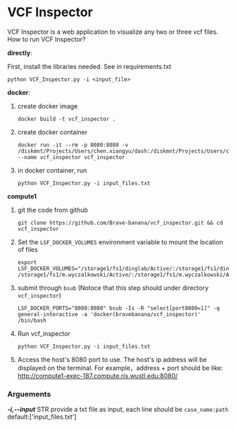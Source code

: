 # VCF Inspector

VCF Inspector is a web application to visualize any two or three vcf files. How to run VCF Inspector?

**directly**:

First, install the libraries needed. See in requirements.txt
```
python VCF_Inspector.py -i <input_file>
```

**docker**:
1.  create docker image
	```
	docker build -t vcf_inspector .
	```
2. create docker container
	```
	docker run -it --rm -p 8080:8080 -v /diskmnt/Projects/Users/chen.xiangyu/dash:/diskmnt/Projects/Users/chen.xiangyu/dash --name vcf_inspector vcf_inspector
	```
3. in docker container, run
	```
	python VCF_Inspector.py -i input_files.txt
	```

**compute1**
1. git the code from github
    ```
    git clone https://github.com/Brave-banana/vcf_inspector.git && cd vcf_inspector
    ```
2. Set the `LSF_DOCKER_VOLUMES` environment variable to mount the location of  files
    ```
    export LSF_DOCKER_VOLUMES="/storage1/fs1/dinglab/Active/:/storage1/fs1/dinglab/Active/ /storage1/fs1/m.wyczalkowski/Active/:/storage1/fs1/m.wyczalkowski/Active/"
    ```
3. submit through `bsub` (Notoce that this step should under directory `vcf_inspector`)
    ```
    LSF_DOCKER_PORTS="8080:8080" bsub -Is -R "select[port8080=1]" -q general-interactive -a 'docker(bravebanana/vcf_inspector)' /bin/bash
    ```
4. Run vcf_inspector
    ```
    python VCF_Inspector.py -i input_files.txt
    ```
5. Access the host's 8080 port to use. The host's ip address will be displayed on the terminal. For example，address + port should be like:
    http://compute1-exec-187.compute.ris.wustl.edu:8080/

### Arguements
***-i,--input*** STR provide a txt file as input, each line should be ```case_name:path``` default:['input_files.txt']
